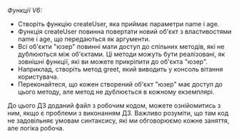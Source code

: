 _Функції V6:_


* Створіть функцію createUser, яка приймає параметри name і age.
* Функція createUser повинна повертати новий об'єкт з властивостями name і age, що передаються як аргументи.
* Всі об'єкти "юзер" повинні мати доступ до спільних методів, які не дублюються між об'єктами. 
Ці методи можуть бути реалізовані, як зовнішні функції, які ви можете прикріпити до об'єкта "юзер".
* Наприклад, створіть метод greet, який виводить у консоль вітання користувача.
* Переконайтеся, що кожен створений об'єкт "юзер" має доступ до цього методу, але метод не дублюється в кожному екземплярі.


До цього ДЗ доданий файл з робочим кодом, можете ознійомитись з ним, якщо є проблеми з виконанням ДЗ. 
Важливо розуміти, що там код не задовільняє умовам синтаксису, які ми обговорюємо кожне заняття, але логіка робоча. 